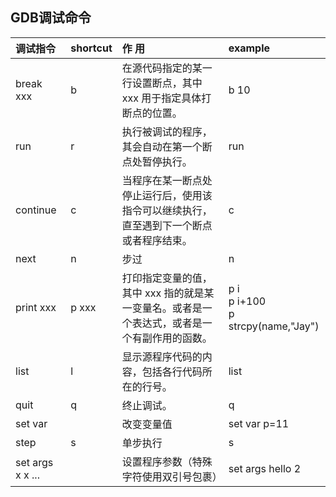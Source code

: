 ## GDB调试命令	

| 调试指令          | shortcut | 作 用                                                        | example                                 |
| :---------------- | :------- | :----------------------------------------------------------- | :-------------------------------------- |
| break xxx         | b        | 在源代码指定的某一行设置断点，其中 xxx 用于指定具体打断点的位置。 | b 10                                    |
| run               | r        | 执行被调试的程序，其会自动在第一个断点处暂停执行。           | run                                     |
| continue          | c        | 当程序在某一断点处停止运行后，使用该指令可以继续执行，直至遇到下一个断点或者程序结束。 | c                                       |
| next              | n        | 步过                                                         | n                                       |
| print xxx         | p xxx    | 打印指定变量的值，其中 xxx 指的就是某一变量名。或者是一个表达式，或者是一个有副作用的函数。 | p i <br>p i+100<br>p strcpy(name,"Jay") |
| list              | l        | 显示源程序代码的内容，包括各行代码所在的行号。               | list                                    |
| quit              | q        | 终止调试。                                                   | q                                       |
| set var           |          | 改变变量值                                                   | set var p=11                            |
| step              | s        | 单步执行                                                     | s                                       |
| set args x  x ... |          | 设置程序参数（特殊字符使用双引号包裹）                       | set args hello 2                        |
